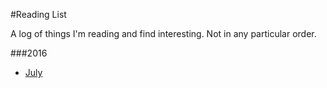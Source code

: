 #Reading List

A log of things I'm reading and find interesting. Not in any particular order.


###2016

* [July](https://github.com/eliasjulian/reading-list/2016/july.md "July")
